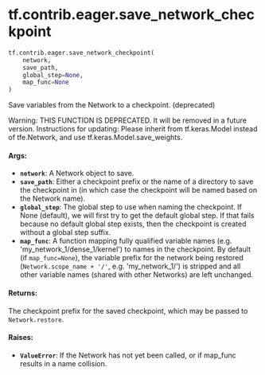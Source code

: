<div itemscope itemtype="http://developers.google.com/ReferenceObject">
<meta itemprop="name" content="tf.contrib.eager.save_network_checkpoint" />
<meta itemprop="path" content="Stable" />
</div>

# tf.contrib.eager.save_network_checkpoint

``` python
tf.contrib.eager.save_network_checkpoint(
    network,
    save_path,
    global_step=None,
    map_func=None
)
```

Save variables from the Network to a checkpoint. (deprecated)

Warning: THIS FUNCTION IS DEPRECATED. It will be removed in a future version.
Instructions for updating:
Please inherit from tf.keras.Model instead of tfe.Network, and use tf.keras.Model.save_weights.

#### Args:

* <b>`network`</b>: A Network object to save.
* <b>`save_path`</b>: Either a checkpoint prefix or the name of a directory to save the
    checkpoint in (in which case the checkpoint will be named based on the
    Network name).
* <b>`global_step`</b>: The global step to use when naming the checkpoint. If None
    (default), we will first try to get the default global step. If that fails
    because no default global step exists, then the checkpoint is created
    without a global step suffix.
* <b>`map_func`</b>: A function mapping fully qualified variable names (e.g.
    'my_network_1/dense_1/kernel') to names in the checkpoint. By default (if
    `map_func=None`), the variable prefix for the network being restored
    (`Network.scope_name + '/'`, e.g. 'my_network_1/') is stripped and all
    other variable names (shared with other Networks) are left unchanged.


#### Returns:

The checkpoint prefix for the saved checkpoint, which may be passed to
`Network.restore`.

#### Raises:

* <b>`ValueError`</b>: If the Network has not yet been called, or if map_func results
    in a name collision.